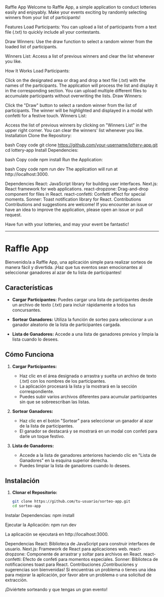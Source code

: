 Raffle App
Welcome to Raffle App, a simple application to conduct lotteries easily and enjoyably. Make your events exciting by randomly selecting winners from your list of participants!

Features
Load Participants: You can upload a list of participants from a text file (.txt) to quickly include all your contestants.

Draw Winners: Use the draw function to select a random winner from the loaded list of participants.

Winners List: Access a list of previous winners and clear the list whenever you like.

How It Works
Load Participants:

Click on the designated area or drag and drop a text file (.txt) with the names of the participants.
The application will process the list and display it in the corresponding section.
You can upload multiple different files to accumulate participants without overwriting the lists.
Draw Winners:

Click the "Draw" button to select a random winner from the list of participants.
The winner will be highlighted and displayed in a modal with confetti for a festive touch.
Winners List:

Access the list of previous winners by clicking on "Winners List" in the upper right corner.
You can clear the winners' list whenever you like.
Installation
Clone the Repository:

bash
Copy code
git clone https://github.com/your-username/lottery-app.git
cd lottery-app
Install Dependencies:

bash
Copy code
npm install
Run the Application:

bash
Copy code
npm run dev
The application will run at http://localhost:3000.

Dependencies
React: JavaScript library for building user interfaces.
Next.js: React framework for web applications.
react-dropzone: Drag-and-drop component for files in React.
react-confetti: Confetti effect for special moments.
Sonner: Toast notification library for React.
Contributions
Contributions and suggestions are welcome! If you encounter an issue or have an idea to improve the application, please open an issue or pull request.

Have fun with your lotteries, and may your event be fantastic!



-----------------------------------------------------------------------------------------------------------------------------------------------------------
# Raffle App

Bienvenido/a a Raffle App, una aplicación simple para realizar sorteos de manera fácil y divertida. ¡Haz que tus eventos sean emocionantes al seleccionar ganadores al azar de tu lista de participantes!

## Características

- **Cargar Participantes:** Puedes cargar una lista de participantes desde un archivo de texto (.txt) para incluir rápidamente a todos tus concursantes.

- **Sortear Ganadores:** Utiliza la función de sorteo para seleccionar a un ganador aleatorio de la lista de participantes cargada.

- **Lista de Ganadores:** Accede a una lista de ganadores previos y limpia la lista cuando lo desees.

## Cómo Funciona

1. **Cargar Participantes:**
   - Haz clic en el área designada o arrastra y suelta un archivo de texto (.txt) con los nombres de los participantes.
   - La aplicación procesará la lista y la mostrará en la sección correspondiente.
   - Puedes subir varios archivos diferentes para acumular participantes sin que se sobreescriban las listas.

2. **Sortear Ganadores:**
   - Haz clic en el botón "Sortear" para seleccionar un ganador al azar de la lista de participantes.
   - El ganador se destacará y se mostrará en un modal con confeti para darle un toque festivo.

3. **Lista de Ganadores:**
   - Accede a la lista de ganadores anteriores haciendo clic en "Lista de Ganadores" en la esquina superior derecha.
   - Puedes limpiar la lista de ganadores cuando lo desees.

## Instalación

1. **Clonar el Repositorio:**
   ```bash
   git clone https://github.com/tu-usuario/sorteo-app.git
   cd sorteo-app


Instalar Dependencias:
npm install

Ejecutar la Aplicación:
npm run dev


La aplicación se ejecutará en http://localhost:3000.

Dependencias
React: Biblioteca de JavaScript para construir interfaces de usuario.
Next.js: Framework de React para aplicaciones web.
react-dropzone: Componente de arrastrar y soltar para archivos en React.
react-confetti: Efecto de confeti para momentos especiales.
Sonner: Biblioteca de notificaciones toast para React.
Contribuciones
¡Contribuciones y sugerencias son bienvenidas! Si encuentras un problema o tienes una idea para mejorar la aplicación, por favor abre un problema o una solicitud de extracción.

¡Diviértete sorteando y que tengas un gran evento!


